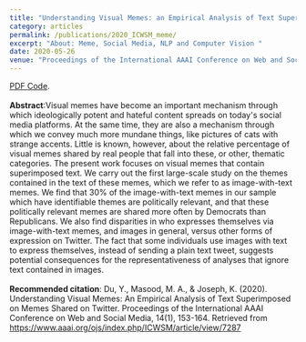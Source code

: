```yaml
---
title: "Understanding Visual Memes: an Empirical Analysis of Text Superimposed on Memes Shared on Twitter"
category: articles
permalink: /publications/2020_ICWSM_meme/
excerpt: "About: Meme, Social Media, NLP and Computer Vision "
date: 2020-05-26
venue: "Proceedings of the International AAAI Conference on Web and Social Media"
---
```


<a href="https://yuhaodu.github.io/files/final_paper.pdf">PDF  </a> 
<a href="https://github.com/yuhaodu/TwitterMeme">Code</a>. <br />
<br />
**Abstract**:Visual memes have become an important mechanism through which ideologically potent and hateful content spreads on today's social media platforms. At the same time, they are also a mechanism through which we convey much more mundane things, like pictures of cats with strange accents. Little is known, however, about the relative percentage of visual memes shared by real people that fall into these, or other, thematic categories. The present work focuses on visual memes that contain superimposed text. We carry out the first large-scale study on the themes contained in the text of these memes, which we refer to as image-with-text memes. We find that 30% of the image-with-text memes in our sample which have identifiable themes are politically relevant, and that these politically relevant memes are shared more often by Democrats than Republicans. We also find disparities in who expresses themselves via image-with-text memes, and images in general, versus other forms of expression on Twitter. The fact that some individuals use images with text to express themselves, instead of sending a plain text tweet, suggests potential consequences for the representativeness of analyses that ignore text contained in images. <br />
<br />
**Recommended citation**: Du, Y., Masood, M. A., & Joseph, K. (2020). Understanding Visual Memes: An Empirical Analysis of Text Superimposed on Memes Shared on Twitter. Proceedings of the International AAAI Conference on Web and Social Media, 14(1), 153-164. Retrieved from https://www.aaai.org/ojs/index.php/ICWSM/article/view/7287

